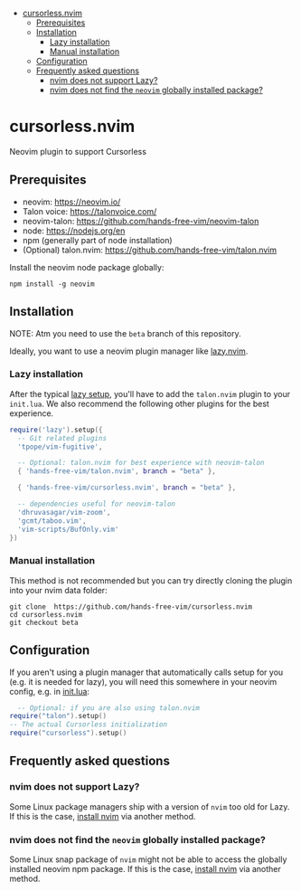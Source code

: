 <!-- vim-markdown-toc GFM -->

- [cursorless.nvim](#cursorlessnvim)
  - [Prerequisites](#prerequisites)
  - [Installation](#installation)
    - [Lazy installation](#lazy-installation)
    - [Manual installation](#manual-installation)
  - [Configuration](#configuration)
  - [Frequently asked questions](#frequently-asked-questions)
    - [nvim does not support Lazy?](#nvim-does-not-support-lazy)
    - [nvim does not find the `neovim` globally installed package?](#nvim-does-not-find-the-neovim-globally-installed-package)

<!-- vim-markdown-toc -->

# cursorless.nvim

Neovim plugin to support Cursorless

## Prerequisites

- neovim: https://neovim.io/
- Talon voice: https://talonvoice.com/
- neovim-talon: https://github.com/hands-free-vim/neovim-talon
- node: https://nodejs.org/en
- npm (generally part of node installation)
- (Optional) talon.nvim: https://github.com/hands-free-vim/talon.nvim

Install the neovim node package globally:

```
npm install -g neovim
```

## Installation

NOTE: Atm you need to use the `beta` branch of this repository.

Ideally, you want to use a neovim plugin manager like [lazy.nvim](https://github.com/folke/lazy.nvim).

### Lazy installation

After the typical [lazy setup](https://github.com/folke/lazy.nvim?tab=readme-ov-file#-installation), you'll have to add the `talon.nvim` plugin to your `init.lua`. We also recommend the following other plugins for the best experience.

```lua
require('lazy').setup({
  -- Git related plugins
  'tpope/vim-fugitive',

  -- Optional: talon.nvim for best experience with neovim-talon
  { 'hands-free-vim/talon.nvim', branch = "beta" },

  { 'hands-free-vim/cursorless.nvim', branch = "beta" },

  -- dependencies useful for neovim-talon
  'dhruvasagar/vim-zoom',
  'gcmt/taboo.vim',
  'vim-scripts/BufOnly.vim'
})
```

### Manual installation

This method is not recommended but you can try directly cloning the plugin into your nvim data folder:

```
git clone  https://github.com/hands-free-vim/cursorless.nvim
cd cursorless.nvim
git checkout beta
```

## Configuration

If you aren't using a plugin manager that automatically calls setup for you (e.g. it is needed for lazy), you will need this somewhere in your neovim config, e.g. in [init.lua](https://neovim.io/doc/user/lua-guide.html#lua-guide-config):

```lua
  -- Optional: if you are also using talon.nvim
require("talon").setup()
-- The actual Cursorless initialization
require("cursorless").setup()
```

## Frequently asked questions

### nvim does not support Lazy?

Some Linux package managers ship with a version of `nvim` too old for Lazy. If this is the case, [install nvim](https://github.com/neovim/neovim/blob/master/INSTALL.md) via another method.

### nvim does not find the `neovim` globally installed package?

Some Linux snap package of `nvim` might not be able to access the globally installed neovim npm package. If this is the case, [install nvim](https://github.com/neovim/neovim/blob/master/INSTALL.md) via another method.
